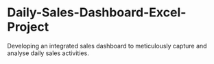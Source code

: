 # Daily-Sales-Dashboard-Excel-Project
Developing an integrated sales dashboard to meticulously capture and analyse daily sales activities.
